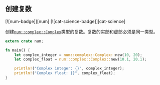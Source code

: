 ## 创建复数

[![num-badge]][num] [![cat-science-badge]][cat-science]

创建[`num::complex::Complex`]类型的复数。复数的实部和虚部必须是同一类型。

```rust
extern crate num;

fn main() {
    let complex_integer = num::complex::Complex::new(10, 20);
    let complex_float = num::complex::Complex::new(10.1, 20.1);

    println!("Complex integer: {}", complex_integer);
    println!("Complex float: {}", complex_float);
}
```

[`num::complex::complex`]: https://autumnai.github.io/cuticula/num/complex/struct.Complex.html
